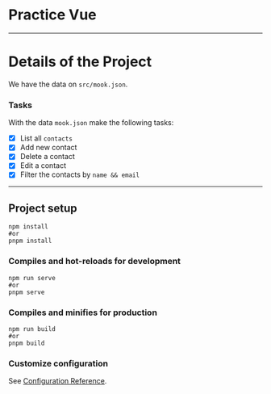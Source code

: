 # Practice Vue
----
# Details of the Project
We have the data on `src/mook.json`.

### Tasks
With the data `mook.json` make the following tasks:
- [X] List all `contacts`
- [X] Add new contact
- [X] Delete a contact
- [X] Edit a contact
- [X] Filter the contacts by `name && email`
----

## Project setup
```
npm install
#or
pnpm install

```

### Compiles and hot-reloads for development
```
npm run serve
#or
pnpm serve
```

### Compiles and minifies for production
```
npm run build
#or
pnpm build
```

### Customize configuration
See [Configuration Reference](https://cli.vuejs.org/config/).
